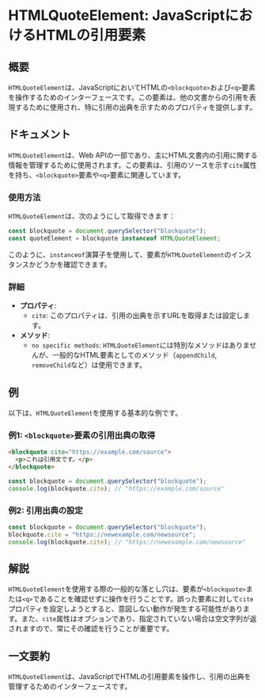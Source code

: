 <!--
Meta Description: # HTMLQuoteElement: JavaScriptにおけるHTMLの引用要素 ## 概要 `HTMLQuoteElement`は、JavaScriptにおいてHTMLの`<blockquote>`および`<q>`要素を操作するためのインターフェースです。この要素は、他の文書からの引用を表現...
Meta Keywords: blockquote, htmlquoteelement, cite, const, https
-->

# HTMLQuoteElement: JavaScriptにおけるHTMLの引用要素

## 概要
`HTMLQuoteElement`は、JavaScriptにおいてHTMLの`<blockquote>`および`<q>`要素を操作するためのインターフェースです。この要素は、他の文書からの引用を表現するために使用され、特に引用の出典を示すためのプロパティを提供します。

## ドキュメント
`HTMLQuoteElement`は、Web APIの一部であり、主にHTML文書内の引用に関する情報を管理するために使用されます。この要素は、引用のソースを示す`cite`属性を持ち、`<blockquote>`要素や`<q>`要素に関連しています。

### 使用方法
`HTMLQuoteElement`は、次のようにして取得できます：

```javascript
const blockquote = document.querySelector("blockquote");
const quoteElement = blockquote instanceof HTMLQuoteElement;
```

このように、`instanceof`演算子を使用して、要素が`HTMLQuoteElement`のインスタンスかどうかを確認できます。

### 詳細
- **プロパティ**:
  - `cite`: このプロパティは、引用の出典を示すURLを取得または設定します。
- **メソッド**: 
  - `no specific methods`: `HTMLQuoteElement`には特別なメソッドはありませんが、一般的なHTML要素としてのメソッド（`appendChild`, `removeChild`など）は使用できます。

## 例
以下は、`HTMLQuoteElement`を使用する基本的な例です。

### 例1: `<blockquote>`要素の引用出典の取得
```html
<blockquote cite="https://example.com/source">
  <p>これは引用文です。</p>
</blockquote>
```

```javascript
const blockquote = document.querySelector("blockquote");
console.log(blockquote.cite); // "https://example.com/source"
```

### 例2: 引用出典の設定
```javascript
const blockquote = document.querySelector("blockquote");
blockquote.cite = "https://newexample.com/newsource";
console.log(blockquote.cite); // "https://newexample.com/newsource"
```

## 解説
`HTMLQuoteElement`を使用する際の一般的な落とし穴は、要素が`<blockquote>`または`<q>`であることを確認せずに操作を行うことです。誤った要素に対して`cite`プロパティを設定しようとすると、意図しない動作が発生する可能性があります。また、`cite`属性はオプションであり、指定されていない場合は空文字列が返されますので、常にその確認を行うことが重要です。

## 一文要約
`HTMLQuoteElement`は、JavaScriptでHTMLの引用要素を操作し、引用の出典を管理するためのインターフェースです。